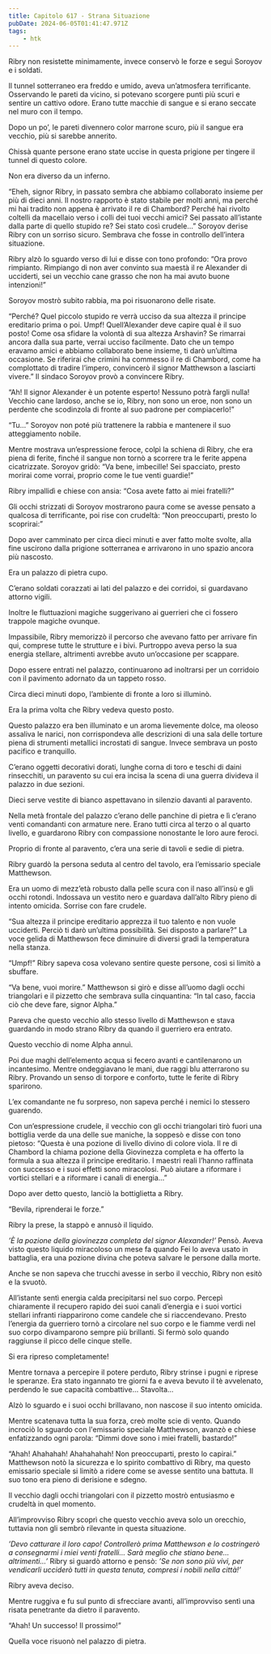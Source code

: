 ```yaml
---
title: Capitolo 617 - Strana Situazione
pubDate: 2024-06-05T01:41:47.971Z
tags:
    - htk
---
```


Ribry non resistette minimamente, invece conservò le forze e seguì Soroyov e i soldati.

Il tunnel sotterraneo era freddo e umido, aveva un’atmosfera terrificante. Osservando le pareti da vicino, si potevano scorgere punti più scuri e sentire un cattivo odore. Erano tutte macchie di sangue e si erano seccate nel muro con il tempo.

Dopo un po’, le pareti divennero color marrone scuro, più il sangue era vecchio, più si sarebbe annerito.

Chissà quante persone erano state uccise in questa prigione per tingere il tunnel di questo colore.

Non era diverso da un inferno.

“Eheh, signor Ribry, in passato sembra che abbiamo collaborato insieme per più di dieci anni. Il nostro rapporto è stato stabile per molti anni, ma perché mi hai tradito non appena è arrivato il re di Chambord? Perché hai rivolto coltelli da macellaio verso i colli dei tuoi vecchi amici? Sei passato all’istante dalla parte di quello stupido re? Sei stato così crudele…” Soroyov derise Ribry con un sorriso sicuro. Sembrava che fosse in controllo dell’intera situazione.

Ribry alzò lo sguardo verso di lui e disse con tono profondo: “Ora provo rimpianto. Rimpiango di non aver convinto sua maestà il re Alexander di ucciderti, sei un vecchio cane grasso che non ha mai avuto buone intenzioni!”

Soroyov mostrò subito rabbia, ma poi risuonarono delle risate.

“Perché? Quel piccolo stupido re verrà ucciso da sua altezza il principe ereditario prima o poi. Umpf! Quell’Alexander deve capire qual è il suo posto! Come osa sfidare la volontà di sua altezza Arshavin? Se rimarrai ancora dalla sua parte, verrai ucciso facilmente. Dato che un tempo eravamo amici e abbiamo collaborato bene insieme, ti darò un’ultima occasione. Se riferirai che crimini ha commesso il re di Chambord, come ha complottato di tradire l’impero, convincerò il signor Matthewson a lasciarti vivere.” Il sindaco Soroyov provò a convincere Ribry.

“Ah! Il signor Alexander è un potente esperto! Nessuno potrà fargli nulla! Vecchio cane lardoso, anche se io, Ribry, non sono un eroe, non sono un perdente che scodinzola di fronte al suo padrone per compiacerlo!”

“Tu…” Soroyov non poté più trattenere la rabbia e mantenere il suo atteggiamento nobile.

Mentre mostrava un’espressione feroce, colpì la schiena di Ribry, che era piena di ferite, finché il sangue non tornò a scorrere tra le ferite appena cicatrizzate. Soroyov gridò: “Va bene, imbecille! Sei spacciato, presto morirai come vorrai, proprio come le tue venti guardie!”

Ribry impallidì e chiese con ansia: “Cosa avete fatto ai miei fratelli?”

Gli occhi strizzati di Soroyov mostrarono paura come se avesse pensato a qualcosa di terrificante, poi rise con crudeltà: “Non preoccuparti, presto lo scoprirai:”

Dopo aver camminato per circa dieci minuti e aver fatto molte svolte, alla fine uscirono dalla prigione sotterranea e arrivarono in uno spazio ancora più nascosto.

Era un palazzo di pietra cupo.

C’erano soldati corazzati ai lati del palazzo e dei corridoi, si guardavano attorno vigili.

Inoltre le fluttuazioni magiche suggerivano ai guerrieri che ci fossero trappole magiche ovunque.

Impassibile, Ribry memorizzò il percorso che avevano fatto per arrivare fin qui, comprese tutte le strutture e i bivi. Purtroppo aveva perso la sua energia stellare, altrimenti avrebbe avuto un’occasione per scappare.

Dopo essere entrati nel palazzo, continuarono ad inoltrarsi per un corridoio con il pavimento adornato da un tappeto rosso.

Circa dieci minuti dopo, l’ambiente di fronte a loro si illuminò.

Era la prima volta che Ribry vedeva questo posto.

Questo palazzo era ben illuminato e un aroma lievemente dolce, ma oleoso assaliva le narici, non corrispondeva alle descrizioni di una sala delle torture piena di strumenti metallici incrostati di sangue. Invece sembrava un posto pacifico e tranquillo.

C’erano oggetti decorativi dorati, lunghe corna di toro e teschi di daini rinsecchiti, un paravento su cui era incisa la scena di una guerra divideva il palazzo in due sezioni.

Dieci serve vestite di bianco aspettavano in silenzio davanti al paravento.

Nella metà frontale del palazzo c’erano delle panchine di pietra e lì c’erano venti comandanti con armature nere. Erano tutti circa al terzo o al quarto livello, e guardarono Ribry con compassione nonostante le loro aure feroci.

Proprio di fronte al paravento, c’era una serie di tavoli e sedie di pietra.

Ribry guardò la persona seduta al centro del tavolo, era l’emissario speciale Matthewson.

Era un uomo di mezz’età robusto dalla pelle scura con il naso all’insù e gli occhi rotondi. Indossava un vestito nero e guardava dall’alto Ribry pieno di intento omicida. Sorrise con fare crudele.

“Sua altezza il principe ereditario apprezza il tuo talento e non vuole ucciderti. Perciò ti darò un’ultima possibilità. Sei disposto a parlare?” La voce gelida di Matthewson fece diminuire di diversi gradi la temperatura nella stanza.

“Umpf!” Ribry sapeva cosa volevano sentire queste persone, così si limitò a sbuffare.

“Va bene, vuoi morire.” Matthewson si girò e disse all’uomo dagli occhi triangolari e il pizzetto che sembrava sulla cinquantina: “In tal caso, faccia ciò che deve fare, signor Alpha.”

Pareva che questo vecchio allo stesso livello di Matthewson e stava guardando in modo strano Ribry da quando il guerriero era entrato.

Questo vecchio di nome Alpha annuì.

Poi due maghi dell’elemento acqua si fecero avanti e cantilenarono un incantesimo. Mentre ondeggiavano le mani, due raggi blu atterrarono su Ribry. Provando un senso di torpore e conforto, tutte le ferite di Ribry sparirono.

L’ex comandante ne fu sorpreso, non sapeva perché i nemici lo stessero guarendo.

Con un’espressione crudele, il vecchio con gli occhi triangolari tirò fuori una bottiglia verde da una delle sue maniche, la soppesò e disse con tono pietoso: “Questa è una pozione di livello divino di colore viola. Il re di Chambord la chiama pozione della Giovinezza completa e ha offerto la formula a sua altezza il principe ereditario. I maestri reali l’hanno raffinata con successo e i suoi effetti sono miracolosi. Può aiutare a riformare i vortici stellari e a riformare i canali di energia…”

Dopo aver detto questo, lanciò la bottiglietta a Ribry.

“Bevila, riprenderai le forze.”

Ribry la prese, la stappò e annusò il liquido.

<em>’È la pozione della giovinezza completa del signor Alexander!’</em> Pensò. Aveva visto questo liquido miracoloso un mese fa quando Fei lo aveva usato in battaglia, era una pozione divina che poteva salvare le persone dalla morte.

Anche se non sapeva che trucchi avesse in serbo il vecchio, Ribry non esitò e la svuotò.

All’istante sentì energia calda precipitarsi nel suo corpo. Percepì chiaramente il recupero rapido dei suoi canali d’energia e i suoi vortici stellari infranti riapparirono come candele che si riaccendevano. Presto l’energia da guerriero tornò a circolare nel suo corpo e le fiamme verdi nel suo corpo divamparono sempre più brillanti. Si fermò solo quando raggiunse il picco delle cinque stelle.

Si era ripreso completamente!

Mentre tornava a percepire il potere perduto, Ribry strinse i pugni e riprese le speranze. Era stato ingannato tre giorni fa e aveva bevuto il tè avvelenato, perdendo le sue capacità combattive… Stavolta…

Alzò lo sguardo e i suoi occhi brillavano, non nascose il suo intento omicida.

Mentre scatenava tutta la sua forza, creò molte scie di vento. Quando incrociò lo sguardo con l'emissario speciale Matthewson, avanzò e chiese enfatizzando ogni parola: “Dimmi dove sono i miei fratelli, bastardo!”

“Ahah! Ahahahah! Ahahahahah! Non preoccuparti, presto lo capirai.” Matthewson notò la sicurezza e lo spirito combattivo di Ribry, ma questo emissario speciale si limitò a ridere come se avesse sentito una battuta. Il suo tono era pieno di derisione e sdegno.

Il vecchio dagli occhi triangolari con il pizzetto mostrò entusiasmo e crudeltà in quel momento.

All’improvviso Ribry scoprì che questo vecchio aveva solo un orecchio, tuttavia non gli sembrò rilevante in questa situazione.

<em>’Devo catturare il loro capo! Controllerò prima Matthewson e lo costringerò a consegnarmi i miei venti fratelli… Sarà meglio che stiano bene… altrimenti…’</em> Ribry si guardò attorno e pensò: <em>’Se non sono più vivi, per vendicarli ucciderò tutti in questa tenuta, compresi i nobili nella città!’</em>

Ribry aveva deciso.

Mentre ruggiva e fu sul punto di sfrecciare avanti, all’improvviso sentì una risata penetrante da dietro il paravento.

“Ahah! Un successo! Il prossimo!”

Quella voce risuonò nel palazzo di pietra.



